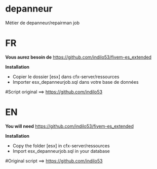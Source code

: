 # depanneur
Métier de depanneur/repairman job

# FR
**Vous aurez besoin de**
https://github.com/indilo53/fivem-es_extended

**Installation**
 * Copier le dossier [esx] dans cfx-server/ressources
 * Importer esx_depanneurjob.sql dans votre base de données

#Script original ==> https://github.com/indilo53

# EN
**You will need**
https://github.com/indilo53/fivem-es_extended

**Installation**
 * Copy the folder [esx] in cfx-server/ressources
 * Import esx_depanneurjob.sql in your database

#Original script ==> https://github.com/indilo53

